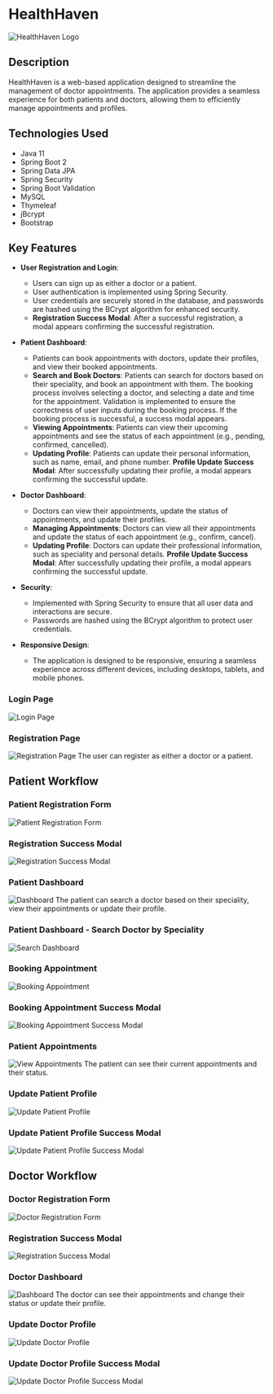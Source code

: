 # HealthHaven

![HealthHaven Logo](src/main/resources/static/images/logo.png)

## Description

HealthHaven is a web-based application designed to streamline the management of doctor appointments. The application provides a seamless experience for both patients and doctors, allowing them to efficiently manage appointments and profiles.

## Technologies Used

- Java 11
- Spring Boot 2
- Spring Data JPA
- Spring Security
- Spring Boot Validation
- MySQL
- Thymeleaf
- jBcrypt
- Bootstrap

## Key Features


- **User Registration and Login**:
  - Users can sign up as either a doctor or a patient.
  - User authentication is implemented using Spring Security.
  - User credentials are securely stored in the database, and passwords are hashed using the BCrypt algorithm for enhanced security.
  - **Registration Success Modal**: After a successful registration, a modal appears confirming the successful registration.

- **Patient Dashboard**:
  - Patients can book appointments with doctors, update their profiles, and view their booked appointments.
  - **Search and Book Doctors**: Patients can search for doctors based on their speciality, and book an appointment with them. The booking process involves selecting a doctor, and selecting a date and time for the appointment. Validation is implemented to ensure the correctness of user inputs during the booking process. If the booking process is successful, a success modal appears.
  - **Viewing Appointments**: Patients can view their upcoming appointments and see the status of each appointment (e.g., pending, confirmed, cancelled).
  - **Updating Profile**: Patients can update their personal information, such as name, email, and phone number. **Profile Update Success Modal**: After successfully updating their profile, a modal appears confirming the successful update.

- **Doctor Dashboard**:
  - Doctors can view their appointments, update the status of appointments, and update their profiles.
  - **Managing Appointments**: Doctors can view all their appointments and update the status of each appointment (e.g., confirm, cancel).
  - **Updating Profile**: Doctors can update their professional information, such as speciality and personal details. **Profile Update Success Modal**: After successfully updating their profile, a modal appears confirming the successful update.

- **Security**:
  - Implemented with Spring Security to ensure that all user data and interactions are secure.
  - Passwords are hashed using the BCrypt algorithm to protect user credentials.

- **Responsive Design**:
  - The application is designed to be responsive, ensuring a seamless experience across different devices, including desktops, tablets, and mobile phones.
    
### Login Page

![Login Page](src/main/resources/static/images/screenshots/login-page.PNG)

### Registration Page

![Registration Page](src/main/resources/static/images/screenshots/sign-up.PNG)
The user can register as either a doctor or a patient.

## Patient Workflow

### Patient Registration Form

![Patient Registration Form](src/main/resources/static/images/screenshots/patient-registration-form.png)

### Registration Success Modal

![Registration Success Modal](src/main/resources/static/images/screenshots/patient-registration-success-modal.PNG)

### Patient Dashboard

![Dashboard](src/main/resources/static/images/screenshots/patient-dashboard.PNG)
The patient can search a doctor based on their speciality, view their appointments or update their profile.

### Patient Dashboard - Search Doctor by Speciality

![Search Dashboard](src/main/resources/static/images/screenshots/search-doctor-by-speciality.PNG)


### Booking Appointment

![Booking Appointment](src/main/resources/static/images/screenshots/book-appointment-form.PNG)

### Booking Appointment Success Modal

![Booking Appointment Success Modal](src/main/resources/static/images/screenshots/book-appointment-success-modal.PNG)

### Patient Appointments

![View Appointments](src/main/resources/static/images/screenshots/patient-appointments.PNG)
The patient can see their current appointments and their status.

### Update Patient Profile

![Update Patient Profile](src/main/resources/static/images/screenshots/patient-update-profile.PNG)

### Update Patient Profile Success Modal

![Update Patient Profile Success Modal](src/main/resources/static/images/screenshots/update-patient-profile-success-modal.PNG)


## Doctor Workflow

### Doctor Registration Form

![Doctor Registration Form](src/main/resources/static/images/screenshots/doctor-registration-form.PNG)

### Registration Success Modal

![Registration Success Modal](src/main/resources/static/images/screenshots/doctor-registration-success-modal.PNG)

### Doctor Dashboard

![Dashboard](src/main/resources/static/images/screenshots/doctors-dashboard.PNG)
The doctor can see their appointments and change their status or update their profile.

### Update Doctor Profile

![Update Doctor Profile](src/main/resources/static/images/screenshots/doctor-update-profile.PNG)

### Update Doctor Profile Success Modal

![Update Doctor Profile Success Modal](src/main/resources/static/images/screenshots/update-doctor-profile-success-modal.PNG)
